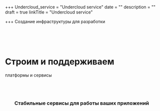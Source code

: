 +++
Undercloud_service = "Undercloud service"
date = ""
description = ""
draft = true
linkTitle = "Undercloud service"

+++
Создание инфраструктуры для разработки  
<br></br>
<br></br>
# Строим и поддерживаем
платформы и сервисы
<br></br>
<br></br>
### <center>**Стабильные сервисы для работы ваших приложений**</center>